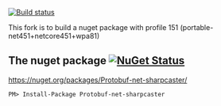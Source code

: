 [![Build status](https://ci.appveyor.com/api/projects/status/hfb92bsaowf52i2m?svg=true)](https://ci.appveyor.com/project/tapanila/protobuf-net)

This fork is to build a nuget package with profile 151 (portable-net451+netcore451+wpa81)

## The nuget package  [![NuGet Status](http://img.shields.io/nuget/v/Protobuf-net-sharpcaster.svg?style=flat)](https://www.nuget.org/packages/Protobuf-net-sharpcaster/)

https://nuget.org/packages/Protobuf-net-sharpcaster/

    PM> Install-Package Protobuf-net-sharpcaster


